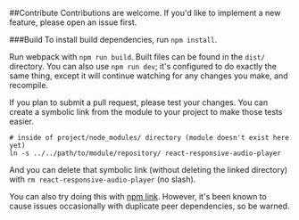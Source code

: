 ##Contribute
Contributions are welcome. If you'd like to implement a new feature, please open an issue first.

###Build
To install build dependencies, run `npm install`.

Run webpack with `npm run build`. Built files can be found in the `dist/` directory. You can also use `npm run dev`; it's configured to do exactly the same thing, except it will continue watching for any changes you make, and recompile.

If you plan to submit a pull request, please test your changes. You can create a symbolic link from the module to your project to make those tests easier.

```
# inside of project/node_modules/ directory (module doesn't exist here yet)
ln -s ../../path/to/module/repository/ react-responsive-audio-player
```
And you can delete that symbolic link (without deleting the linked directory) with `rm react-responsive-audio-player` (no slash).

You can also try doing this with [npm link](https://docs.npmjs.com/cli/link). However, it's been known to cause issues occasionally with duplicate peer dependencies, so be warned.
